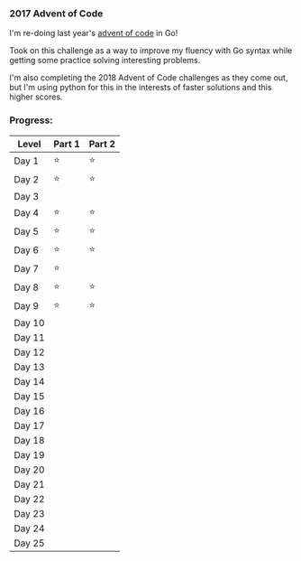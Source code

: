 ### 2017 Advent of Code

I'm re-doing last year's [advent of code](www.adventofcode.com) in Go!

Took on this challenge as a way to improve my fluency with Go syntax while getting some practice solving interesting problems.

I'm also completing the 2018 Advent of Code challenges as they come out, but I'm using python for this in the interests of faster solutions and this higher scores.

### Progress:

Level | Part 1 | Part 2
------------ | -------------| -------------
Day 1 | :star: | :star: |
Day 2 | :star: | :star: |
Day 3 | | |
Day 4 | :star: | :star: |
Day 5 | :star: | :star: |
Day 6 | :star: | :star: |
Day 7 | :star: | |
Day 8 | :star: | :star: |
Day 9 | :star: | :star: |
Day 10 | | |
Day 11 | | |
Day 12 | | |
Day 13 | | |
Day 14 | | |
Day 15 | | |
Day 16 | | |
Day 17 | | |
Day 18 | | |
Day 19 | | |
Day 20 | | |
Day 21 | | |
Day 22 | | |
Day 23 | | |
Day 24 | | |
Day 25 | | |